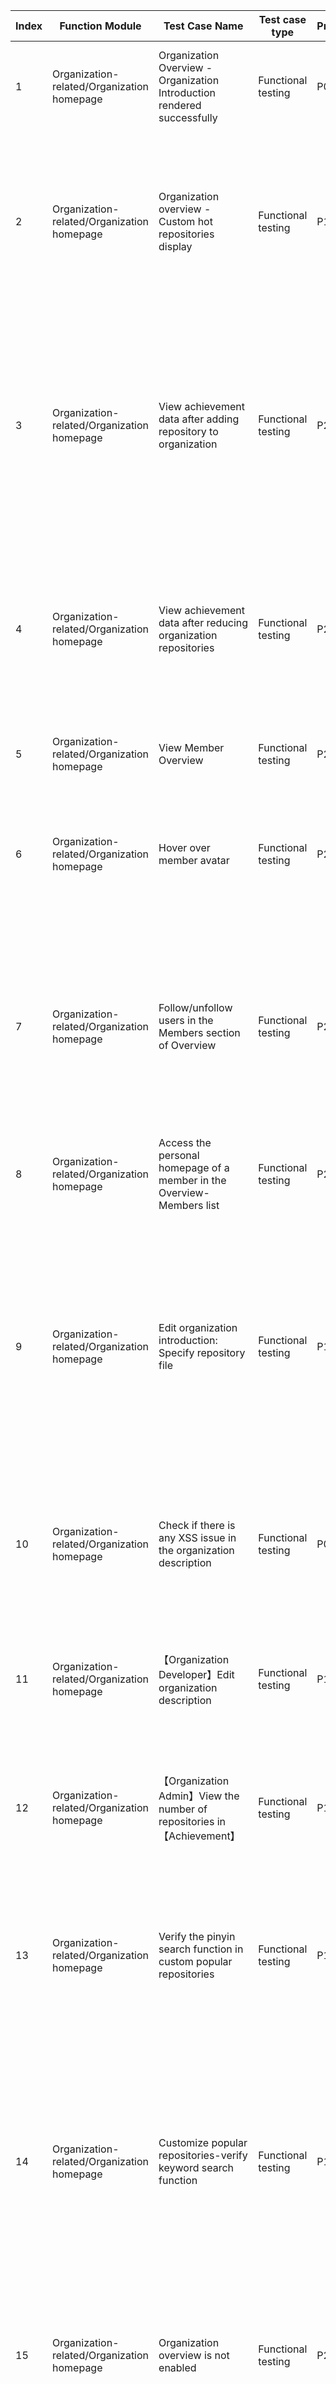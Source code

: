 | Index | Function Module | Test Case Name | Test case type | Priority | Precondition | Step description | Expected result | Remarks |
| - | - | - | - | - | - | - | - | - |
| 1 | Organization-related/Organization homepage | Organization Overview - Organization Introduction rendered successfully | Functional testing | P0 | 1. Create organization 'Open Source Community'<br>2. Create a repository 'IOS Development' | View organization introduction content | 1. Render and display content correctly |  |
| 2 | Organization-related/Organization homepage | Organization overview - Custom hot repositories display | Functional testing | P1 | 1. Use the newly created organization 'Open Source Community'<br>2. Create organization repositories 'Open Source Community - Share' and 'Open Source Community - Collaborate'. | 1. Click 'Customize' on the Overview page<br>2. Select the repository "Open Source Community - Share" and click the "Save" button.<br>3. View popular displays | 1. Display selection box<br>2. Save successful, return to organization overview page<br>3. Show 'Open Source Community - Share' on the overview page, do not show 'Open Source Community - Collaborate' |  |
| 3 | Organization-related/Organization homepage | View achievement data after adding repository to organization | Functional testing | P2 | 1. Use the newly created organization 'Open Source Community'<br>2. There are already 3 repositories in the organization<br>3. Transfer a repository that contains 1 PR and has a fork count and star count equal to 1 to the organization. | 1. Check the achievement data on the overview page | 1. Repository: 4. PR: 1. Star: 1. Fork: 1 |  |
| 4 | Organization-related/Organization homepage | View achievement data after reducing organization repositories | Functional testing | P2 | 1. Use the newly created organization 'Open Source Community'<br>2. There are already 4 repositories in the organization<br>3. Delete an empty repository with no data | 1. Check the achievement data on the overview page | 1. Repository: 3. PR: 1. Star: 1. Fork: 1 |  |
| 5 | Organization-related/Organization homepage | View Member Overview | Functional testing | P2 | 1. Input repository name in other languages: 'てすと' | 1. View member list as an admin account<br>2. View member list as a developer account | 1. Check member list data correctly<br>2. Member avatar is displayed correctly |  |
| 6 | Organization-related/Organization homepage | Hover over member avatar | Functional testing | P2 | 1. Member overview in organization overview is displayed correctly | 1. Hover over member avatar | 1. Hover to display the hover card<br>2. The member data displayed on the floating profile card should be consistent with the member overview, including: avatar and nickname. |  |
| 7 | Organization-related/Organization homepage | Follow/unfollow users in the Members section of Overview | Functional testing | P2 | 1. There are two members in the organization | 1. Hover over member to display a floating information card<br>2. Click "Follow"/"Unfollow" user | 1. After following a member, the follow button on the hover card changes to unfollow, and the member is added to the personal Following list.<br>2. After unfollowing a member, the 'Unfollow' button on the hover card changes to 'Follow' and the member is removed from the personal 'Following' list |  |
| 8 | Organization-related/Organization homepage | Access the personal homepage of a member in the Overview-Members list | Functional testing | P2 | 1. There are members in the organization | 1. Click the user avatar | 1. Jump to user's personal homepage |  |
| 9 | Organization-related/Organization homepage | Edit organization introduction: Specify repository file | Functional testing | P1 | 1. Operator is an administrator<br>2. Create an initialized repository 'test sensitive words' within the organization | 1. Click on the 'Edit icon' button<br>2. Change the organization introduction type to 'Specified Repository Files', select 'test sensitive words', 'master', 'README.md'<br>3. Click the "Save" button<br>4. Go back to the organization overview page to view the organization description | 1. Go to overview settings page<br>2. The selected content is correctly displayed in the input box<br>3. Save successfully, and the saved content is correctly displayed in the input box<br>4. Update the organization introduction content to the content of the 'README.md' file in the 'test sensitive word' repository. |  |
| 10 | Organization-related/Organization homepage | Check if there is any XSS issue in the organization description | Functional testing | P0 | 1. Administrator<br>2. Manually write the organization introduction | 1. Organization admins click the 'Edit icon' button.<br>2. Enter JS code block in Traditional Chinese markdown:<br>"<script>alert("HelloWord")</script>"<br>3. Click the "Save" button<br>4. Go back to the organization overview page to view the organization description | 1. Go to overview settings page<br>2. Code correctly displayed in the input box<br>3. Update success<br>4. Display '<script>alert("HelloWord")</script>', and there are no pop-up windows on the page. |  |
| 11 | Organization-related/Organization homepage | 【Organization Developer】Edit organization description | Functional testing | P1 | Access the organization overview page as a developer of the organization | 1. Click on the 'Edit' button on the page<br>2. Visit the edit organization route: https://gitee.ru/organizations/blue34/overview | 1. Organization developers do not have permission to edit organization introduction.<br>2. The 'Edit Organization Introduction' button is hidden from organization developers. |  |
| 12 | Organization-related/Organization homepage | 【Organization Admin】View the number of repositories in 【Achievement】 | Functional testing | P1 | 1. Enter organization overview page<br>2. There are 26 repositories in the organization | 1. Organization admin view the number of "Achievement" repositories<br>2. Organization administrators view the total number of repositories in the 'Repository' tab | 1. The number of repositories in the achievements is displayed correctly (e.g. all are 26).<br>2. Organization-Repository tab displays correctly (26 in total) |  |
| 13 | Organization-related/Organization homepage | Verify the pinyin search function in custom popular repositories | Functional testing | P1 | 1. Open the custom featured projects options box with administrator or above permissions<br>2. The repository name in the organization is "Chuangye app" | 1. Enter "chuang" in the input box<br>2. Enter 'da' in the input field | 1. The search result displays the repository 'Startup App'.<br>2. No search results |  |
| 14 | Organization-related/Organization homepage | Customize popular repositories-verify keyword search function | Functional testing | P1 | 1. Create an organization named "blue"<br>2. Create a public repository 'Sort Implementation' 'Big Bee App' in an organization<br>2. Open the custom selection project option box | 1. Enter keyword: p<br>2. Enter keyword: bee<br>3. Enter keyword: app<br>4. Enter keyword: Bigbee<br>5. Input keyword: sorting implementation | 1. Only display the repository 'Big Bee App' in the search results<br>2. Only repository '大蜜蜂app' displayed in the search results<br>3. Only repository '大蜜蜂app' displayed in the search results<br>4. No data in search results<br>5. Only display the repository "Sorting Implementation" in the search results |  |
| 15 | Organization-related/Organization homepage | Organization overview is not enabled | Functional testing | P2 | 1. Create organization 'blue'<br>2. The organization overview switch in the settings is closed<br>3. User Bob is logged in to gitee. | 1. User (kabenka) selects organization 'blue' to access in their personal workspace. | 1. Default to the repository tab, no overview tab |  |
| 16 | Organization-related/Organization homepage | Compatibility of overview page - browsers, internationalization | Functional testing | P2 | 1. User is logged in to Gitee<br>2. The overview function has been enabled in the overview settings<br>3. Administrator enters overview page<br>4. Introduction to the organization in Chinese, English, and Traditional Chinese has corresponding text content | 1. Use Chrome, Firefox, 360, Edge, and IE browsers to access the organization overview page<br>2. View the wording and layout of popular cards when switching internationalization.<br>3. Check if the organization introduction is correctly adapted under internationalization | 1. Overview page compatibility is normal<br>2. Switch internationalization, the corresponding organization introduction will automatically change to the corresponding language copy<br>3. Correct adaptation |  |
| 17 | Organization-related/Organization homepage | No public repositories in the organization - Hot section is hidden | Functional testing | P2 | 1. Administrator enters the organization overview page<br>2. There are no public repositories within the organization | 1. View overview page<br>2. View achievement information | 1. The page only displays organization introduction, achievements, and members.<br>2. The data for achievements such as star, fork, repository, and PR is 0 |  |
